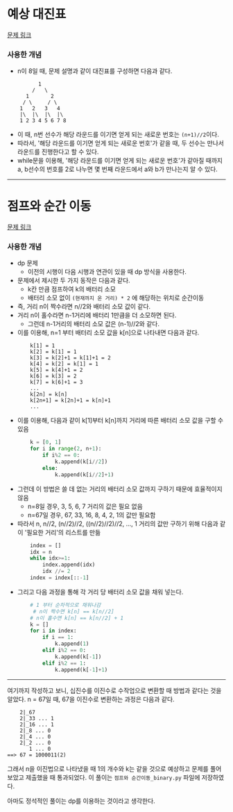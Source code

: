 # 예상 대진표
[문제 링크](https://school.programmers.co.kr/learn/courses/30/lessons/12985)

### 사용한 개념
- n이 8일 때, 문제 설명과 같이 대진표를 구성하면 다음과 같다.
```
          1
        /   \
      1       2
     / \     / \
    1   2   3   4
    |\  |\  |\  |\
    1 2 3 4 5 6 7 8
```
- 이 때, n번 선수가 해당 라운드를 이기면 얻게 되는 새로운 번호는 `(n+1)//2`이다.
- 따라서, '해당 라운드를 이기면 얻게 되는 새로운 번호'가 같을 때, 두 선수는 만나서 라운드를 진행한다고 할 수 있다.
- while문을 이용해, '해당 라운드를 이기면 얻게 되는 새로운 번호'가 같아질 때까지 a, b선수의 번호를 2로 나누면 몇 번째 라운드에서 a와 b가 만나는지 알 수 있다.

--- 

# 점프와 순간 이동
[문제 링크](https://school.programmers.co.kr/learn/courses/30/lessons/12980)

### 사용한 개념
- dp 문제
    * 이전의 시행이 다음 시행과 연관이 있을 때 dp 방식을 사용한다.
- 문제에서 제시한 두 가지 동작은 다음과 같다.
    * k칸 만큼 점프하여 k의 배터리 소모
    * 배터리 소모 없이 `(현재까지 온 거리) * 2` 에 해당하는 위치로 순간이동
- 즉, 거리 n이 짝수라면 n//2와 배터리 소모 값이 같다.
- 거리 n이 홀수라면 n-1거리에 배터리 1만큼을 더 소모하면 된다.
    * 그런데 n-1거리의 배터리 소모 값은 (n-1)//2와 같다.
- 이를 이용해, n=1 부터 배터리 소모 값을 k[n]으로 나타내면 다음과 같다.
    ```
        k[1] = 1
        k[2] = k[1] = 1
        k[3] = k[2]+1 = k[1]+1 = 2
        k[4] = k[2] = k[1] = 1
        k[5] = k[4]+1 = 2
        k[6] = k[3] = 2
        k[7] = k[6]+1 = 3
        ...
        k[2n] = k[n]
        k[2n+1] = k[2n]+1 = k[n]+1
        ...
    ```
- 이를 이용해, 다음과 같이 k[1]부터 k[n]까지 거리에 따른 배터리 소모 값을 구할 수 있음
    ```python
        k = [0, 1]
        for i in range(2, n+1):
            if i%2 == 0:
                k.append(k[i//2])
            else:
                k.append(k[i//2]+1)
    ```
- 그런데 이 방법은 쓸 데 없는 거리의 배터리 소모 값까지 구하기 때문에 효율적이지 않음
    * n=8일 경우, 3, 5, 6, 7 거리의 값은 필요 없음
    * n=67일 경우, 67, 33, 16, 8, 4, 2, 1의 값만 필요함
- 따라서 n, n//2, (n//2)//2, ((n//2)//2)//2, ..., 1 거리의 값만 구하기 위해 다음과 같이 '필요한 거리'의 리스트를 만듦
    ```python
        index = []
        idx = n
        while idx>=1:
            index.append(idx)
            idx //= 2
        index = index[::-1]
    ```
- 그리고 다음 과정을 통해 각 거리 당 배터리 소모 값을 채워 넣는다.
    ```python
        # 1 부터 순차적으로 채워나감
         # n이 짝수면 k[n] == k[n//2]
        # n이 홀수면 k[n] == k[n//2] + 1
        k = []
        for i in index:
            if i == 1:
                k.append(1)
            elif i%2 == 0:
                k.append(k[-1])
            elif i%2 == 1:
                k.append(k[-1]+1)
    ```
---
여기까지 작성하고 보니, 십진수를 이진수로 수작업으로 변환할 때 방법과 같다는 것을 알았다.
n = 67일 때, 67을 이진수로 변환하는 과정은 다음과 같다.
```
    2|_67
    2|_33 ... 1
    2|_16 ... 1
    2|_8 ... 0
    2|_4 ... 0
    2|_2 ... 0
       1 ... 0
==> 67 = 1000011(2)
```
그래서 n을 이진법으로 나타냈을 때 1의 개수와 k는 같을 것으로 예상하고 문제를 풀어보았고 제출했을 때 통과되었다. 이 풀이는 `점프와 순간이동_binary.py` 파일에 저장하였다.

아마도 정석적인 풀이는 dp를 이용하는 것이라고 생각한다.
